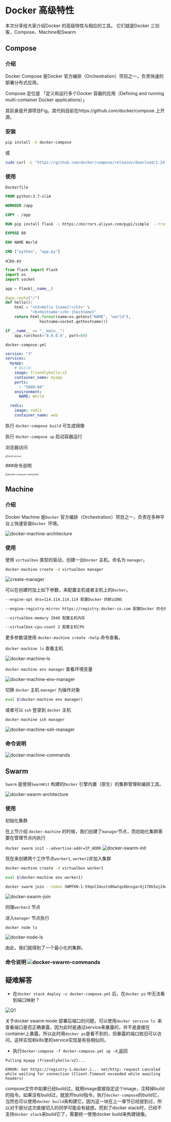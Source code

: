 # Docker 高级特性

本次分享给大家介绍Docker 的高级特性与相应的工具。 它们就是Docker 三剑客，Compose、Machine和Swarm

 

## Compose

### 介绍

Docker Compose 是Docker 官方编排（Orchestration）项目之一，负责快速的部署分布式应用。

Compose 定位是 「定义和运行多个Docker 容器的应用（Defining and running multi-container Docker applications）」

其前身是开源项目Fig。其代码目前在https://github.com/docker/compose 上开源。 

### 安装

~~~bash
pip install -U docker-compose
~~~

或

~~~bash
sudo curl -L "https://github.com/docker/compose/releases/download/1.24.1/docker-compose-$(uname -s)-$(uname -m)" -o /usr/local/bin/docker-compose
~~~

### 使用

`Dockerfile`

~~~dockerfile
FROM python:3.7-slim

WORKDIR /app

COPY . /app

RUN pip install flask -i https://mirrors.aliyun.com/pypi/simple  --trusted-host mirrors.aliyun.com 

EXPOSE 80

ENV NAME World

CMD ["python", "app.py"]

~~~

`app.py`

~~~python
from flask import Flask
import os
import socket

app = Flask(__name__)

@app.route("/")
def hello():
    html = "<h3>Hello {name}!</h3>" \
           "<b>Hostname:</b> {hostname}"
    return html.format(name=os.getenv("NAME", "world"),
               hostname=socket.gethostname())

if __name__ == "__main__":
    app.run(host='0.0.0.0', port=80)

~~~

`docker-compose.yml`

~~~yaml
version: "3"
services:
  myapp:
    # build: .
    image: friendlyhello:v2
    container_name: myapp
    ports:
      - "5000:80"
    environment:
      NAME: World

  redis:
    image: redis
    container_name: web
~~~

执行 `docker-compose build` 可生成镜像

执行 `docker-compose up` 启动容器运行

浏览器访问

<img src="https://blog-1252790741.cos.ap-shanghai.myqcloud.com/imgs/073759.png" alt="local-access" style="zoom:50%;" />

###命令说明

 <img src="./imgs/docker-compose-commands.png" alt="docker-compose-commands" style="zoom:50%;" />



## Machine

### 介绍

Docker Machine 是`Docker` 官方编排（Orchestration）项目之一，负责在多种平台上快速安装`Docker `环境。

 ![docker-machine-architecture](https://blog-1252790741.cos.ap-shanghai.myqcloud.com/imgs/073839.png)



### 使用

使用 `virtualbox` 类型的驱动，创建一台`Docker` 主机，命名为 `manager`。

~~~bash
docker-machine create -d virtualbox manager 
~~~



![create-manager](https://blog-1252790741.cos.ap-shanghai.myqcloud.com/imgs/073845.png)

可以在创建时加上如下参数，来配置主机或者主机上的`Docker`。

 ~~~bash
--engine-opt dns=114.114.114.114 配置Docker 的默认DNS

--engine-registry-mirror https://registry.docker-cn.com 配置Docker 的仓库镜像

--virtualbox-memory 2048 配置主机内存

--virtualbox-cpu-count 2 配置主机CPU
 ~~~

更多参数请使用 `docker-machine create —help` 命令查看。

`docker-machine ls` 查看主机

![docker-machine-ls](https://blog-1252790741.cos.ap-shanghai.myqcloud.com/imgs/073854.png)

`docker-machine env manager` 查看环境变量

![docker-machine-env-manager](https://blog-1252790741.cos.ap-shanghai.myqcloud.com/imgs/0bct6.png)

切换 `docker` 主机 `manager` 为操作对象 

~~~bash
eval $(docker-machine env manager)
~~~

或者可以 `ssh` 登录到 `docker` 主机

~~~bash
docker-machine ssh manager
~~~

![docker-machine-ssh-manager](https://blog-1252790741.cos.ap-shanghai.myqcloud.com/imgs/gbw2f.png)



### 命令说明

![docker-machine-commands](https://blog-1252790741.cos.ap-shanghai.myqcloud.com/imgs/dgvi9.png)

 


## Swarm

`Swarm` 是使用`SwarmKit` 构建的`Docker` 引擎内置（原生）的集群管理和编排工具。

![docker-swarm-architecture](https://blog-1252790741.cos.ap-shanghai.myqcloud.com/imgs/73kns.png)

### 使用

初始化集群

在上节介绍 `docker-machine` 的时候，我们创建了`manager`节点，而初始化集群需要在管理节点内执行

`docker swarm init --advertise-addr=IP_ADDR` ![docker-swarm-init](https://blog-1252790741.cos.ap-shanghai.myqcloud.com/imgs/u74f8.png)

现在来创建两个工作节点`worker1`, `worker2`并加入集群

~~~bash
docker-machine create -d virtualbox worker1

eval $(docker-machine env worker1)

docker swarm join --token SWMTKN-1-59qol34ustn06wtqs6bnsgar4j170k5aj24weu5yegq8qp66cb-26aroyxll4zh9pl8cdwuo7vm4 192.168.99.101:2377
~~~

![docker-swarm-join](https://blog-1252790741.cos.ap-shanghai.myqcloud.com/imgs/jv19u.png)

同理`worker2` 节点

进入`manager` 节点执行 

`docker node ls`

![docker-node-ls](https://blog-1252790741.cos.ap-shanghai.myqcloud.com/imgs/w64b8.png)

 由此，我们就得到了一个最小化的集群。 



### 命令说明 ![docker-swarm-commands](https://blog-1252790741.cos.ap-shanghai.myqcloud.com/imgs/wycws.png)



## 疑难解答

- 在`docker stack deploy –c docker-compose.yml` 后，在`docker ps` 中无法看到端口映射？

![Q1](https://blog-1252790741.cos.ap-shanghai.myqcloud.com/imgs/odmm7.png) 

关于docker swarm mode 部署后端口的问题，可以使用`docker service ls `来查看端口是否正确暴露，因为此时是通过service来暴露的，并不是直接在container上暴露，所以此时用`docker ps`是看不到的，但暴露的端口依旧可以访问，这样实现和k8s里的service实现是有些相似的。

- 执行`docker-compose -f docker-compose.yml up -d`,返回

~~~
Pulling myapp (friendlyhello:v2)...

ERROR: Get https://registry-1.docker.i... net/http: request canceled while waiting for connection (Client.Timeout exceeded while awaiting headers)
~~~

​	compose文件中如果已经build过，就用image直接指定这个image，注释掉build的指令。如果没有build过，就放开build指令，执行`docker-compose`的build它，当然也可以使用`docker build`来构建它。因为这一块在上一章节已经提到过，所以对于部分这次直接切入的同学可能会有疑惑。而到了docker stack时，已经不支持`docker stack`来build它了，需要统一使用docker build来构建镜像。
